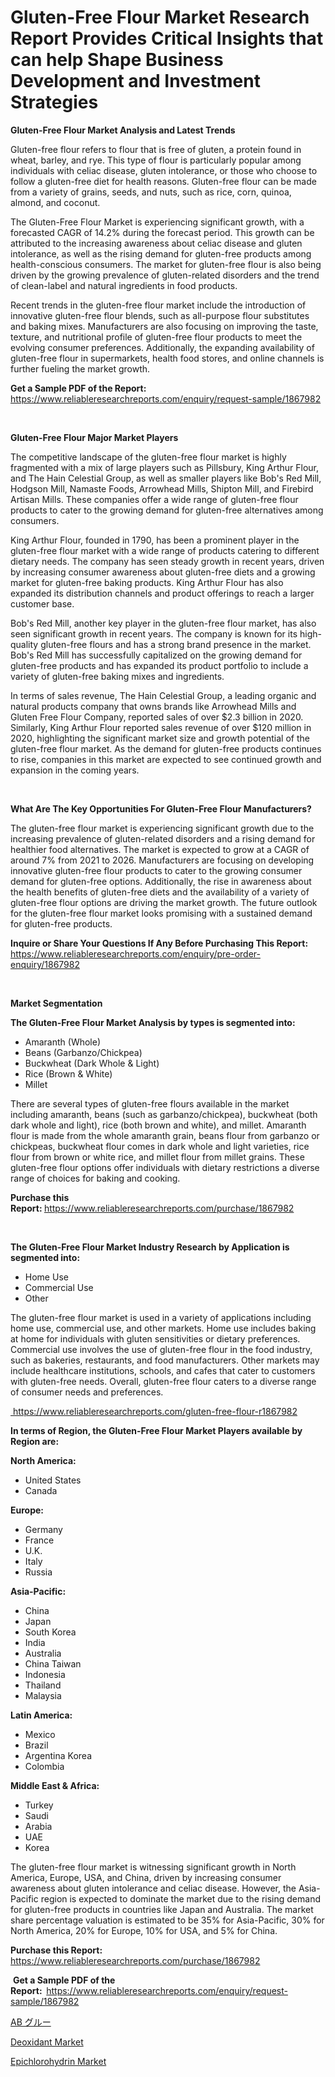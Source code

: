 <p><h1>Gluten-Free Flour Market Research Report Provides Critical Insights that can help Shape Business Development and Investment Strategies</h1></p><p><strong>Gluten-Free Flour Market Analysis and Latest Trends</strong></p>
<p><p>Gluten-free flour refers to flour that is free of gluten, a protein found in wheat, barley, and rye. This type of flour is particularly popular among individuals with celiac disease, gluten intolerance, or those who choose to follow a gluten-free diet for health reasons. Gluten-free flour can be made from a variety of grains, seeds, and nuts, such as rice, corn, quinoa, almond, and coconut.</p><p>The Gluten-Free Flour Market is experiencing significant growth, with a forecasted CAGR of 14.2% during the forecast period. This growth can be attributed to the increasing awareness about celiac disease and gluten intolerance, as well as the rising demand for gluten-free products among health-conscious consumers. The market for gluten-free flour is also being driven by the growing prevalence of gluten-related disorders and the trend of clean-label and natural ingredients in food products.</p><p>Recent trends in the gluten-free flour market include the introduction of innovative gluten-free flour blends, such as all-purpose flour substitutes and baking mixes. Manufacturers are also focusing on improving the taste, texture, and nutritional profile of gluten-free flour products to meet the evolving consumer preferences. Additionally, the expanding availability of gluten-free flour in supermarkets, health food stores, and online channels is further fueling the market growth.</p></p>
<p><strong>Get a Sample PDF of the Report:&nbsp;</strong> <a href="https://www.reliableresearchreports.com/enquiry/request-sample/1867982">https://www.reliableresearchreports.com/enquiry/request-sample/1867982</a></p>
<p>&nbsp;</p>
<p><strong>Gluten-Free Flour Major Market Players</strong></p>
<p><p>The competitive landscape of the gluten-free flour market is highly fragmented with a mix of large players such as Pillsbury, King Arthur Flour, and The Hain Celestial Group, as well as smaller players like Bob's Red Mill, Hodgson Mill, Namaste Foods, Arrowhead Mills, Shipton Mill, and Firebird Artisan Mills. These companies offer a wide range of gluten-free flour products to cater to the growing demand for gluten-free alternatives among consumers.</p><p>King Arthur Flour, founded in 1790, has been a prominent player in the gluten-free flour market with a wide range of products catering to different dietary needs. The company has seen steady growth in recent years, driven by increasing consumer awareness about gluten-free diets and a growing market for gluten-free baking products. King Arthur Flour has also expanded its distribution channels and product offerings to reach a larger customer base.</p><p>Bob's Red Mill, another key player in the gluten-free flour market, has also seen significant growth in recent years. The company is known for its high-quality gluten-free flours and has a strong brand presence in the market. Bob's Red Mill has successfully capitalized on the growing demand for gluten-free products and has expanded its product portfolio to include a variety of gluten-free baking mixes and ingredients.</p><p>In terms of sales revenue, The Hain Celestial Group, a leading organic and natural products company that owns brands like Arrowhead Mills and Gluten Free Flour Company, reported sales of over $2.3 billion in 2020. Similarly, King Arthur Flour reported sales revenue of over $120 million in 2020, highlighting the significant market size and growth potential of the gluten-free flour market. As the demand for gluten-free products continues to rise, companies in this market are expected to see continued growth and expansion in the coming years.</p></p>
<p>&nbsp;</p>
<p><strong>What Are The Key Opportunities For Gluten-Free Flour Manufacturers?</strong></p>
<p><p>The gluten-free flour market is experiencing significant growth due to the increasing prevalence of gluten-related disorders and a rising demand for healthier food alternatives. The market is expected to grow at a CAGR of around 7% from 2021 to 2026. Manufacturers are focusing on developing innovative gluten-free flour products to cater to the growing consumer demand for gluten-free options. Additionally, the rise in awareness about the health benefits of gluten-free diets and the availability of a variety of gluten-free flour options are driving the market growth. The future outlook for the gluten-free flour market looks promising with a sustained demand for gluten-free products.</p></p>
<p><strong>Inquire or Share Your Questions If Any Before Purchasing This Report:</strong> <a href="https://www.reliableresearchreports.com/enquiry/pre-order-enquiry/1867982">https://www.reliableresearchreports.com/enquiry/pre-order-enquiry/1867982</a></p>
<p>&nbsp;</p>
<p><strong>Market Segmentation</strong></p>
<p><strong>The Gluten-Free Flour Market Analysis by types is segmented into:</strong></p>
<p><ul><li>Amaranth (Whole)</li><li>Beans (Garbanzo/Chickpea)</li><li>Buckwheat (Dark Whole & Light)</li><li>Rice (Brown & White)</li><li>Millet</li></ul></p>
<p><p>There are several types of gluten-free flours available in the market including amaranth, beans (such as garbanzo/chickpea), buckwheat (both dark whole and light), rice (both brown and white), and millet. Amaranth flour is made from the whole amaranth grain, beans flour from garbanzo or chickpeas, buckwheat flour comes in dark whole and light varieties, rice flour from brown or white rice, and millet flour from millet grains. These gluten-free flour options offer individuals with dietary restrictions a diverse range of choices for baking and cooking.</p></p>
<p><strong>Purchase this Report:&nbsp;</strong><a href="https://www.reliableresearchreports.com/purchase/1867982">https://www.reliableresearchreports.com/purchase/1867982</a></p>
<p>&nbsp;</p>
<p><strong>The Gluten-Free Flour Market Industry Research by Application is segmented into:</strong></p>
<p><ul><li>Home Use</li><li>Commercial Use</li><li>Other</li></ul></p>
<p><p>The gluten-free flour market is used in a variety of applications including home use, commercial use, and other markets. Home use includes baking at home for individuals with gluten sensitivities or dietary preferences. Commercial use involves the use of gluten-free flour in the food industry, such as bakeries, restaurants, and food manufacturers. Other markets may include healthcare institutions, schools, and cafes that cater to customers with gluten-free needs. Overall, gluten-free flour caters to a diverse range of consumer needs and preferences.</p></p>
<p><a href="https://www.reliableresearchreports.com/gluten-free-flour-r1867982">&nbsp;https://www.reliableresearchreports.com/gluten-free-flour-r1867982</a></p>
<p><strong>In terms of Region, the Gluten-Free Flour Market Players available by Region are:</strong></p>
<p>
    <p> <strong> North America: </strong>
        <ul>
            <li>United States</li>
            <li>Canada</li>
        </ul>
        </p> 
    <p> <strong> Europe: </strong>
        <ul>
            <li>Germany</li>
            <li>France</li>
            <li>U.K.</li>
            <li>Italy</li>
            <li>Russia</li>
        </ul>
        </p> 
    <p> <strong> Asia-Pacific: </strong>
        <ul>
            <li>China</li>
            <li>Japan</li>
            <li>South Korea</li>
            <li>India</li>
            <li>Australia</li>
            <li>China Taiwan</li>
            <li>Indonesia</li>
            <li>Thailand</li>
            <li>Malaysia</li>
        </ul>
        </p> 
    <p> <strong> Latin America: </strong>
        <ul>
            <li>Mexico</li>
            <li>Brazil</li>
            <li>Argentina Korea</li>
            <li>Colombia</li>
        </ul>
        </p> 
    <p> <strong> Middle East & Africa: </strong>
        <ul>
            <li>Turkey</li>
            <li>Saudi</li>
            <li>Arabia</li>
            <li>UAE</li>
            <li>Korea</li>
        </ul>
    </p>
    </p>
<p><p>The gluten-free flour market is witnessing significant growth in North America, Europe, USA, and China, driven by increasing consumer awareness about gluten intolerance and celiac disease. However, the Asia-Pacific region is expected to dominate the market due to the rising demand for gluten-free products in countries like Japan and Australia. The market share percentage valuation is estimated to be 35% for Asia-Pacific, 30% for North America, 20% for Europe, 10% for USA, and 5% for China.</p></p>
<p><strong>Purchase this Report: </strong><a href="https://www.reliableresearchreports.com/purchase/1867982">https://www.reliableresearchreports.com/purchase/1867982</a></p>
<p>&nbsp;<strong>Get a Sample PDF of the Report:&nbsp;&nbsp;</strong><a href="https://www.reliableresearchreports.com/enquiry/request-sample/1867982">https://www.reliableresearchreports.com/enquiry/request-sample/1867982</a></p>
<p><strong></strong></p>
<p><p><a href="https://medium.com/@jasoniller59/ab%E6%8E%A5%E7%9D%80%E5%89%A4%E5%B8%82%E5%A0%B4%E3%81%AE%E3%83%88%E3%83%AC%E3%83%B3%E3%83%89%E3%81%A8%E5%B8%82%E5%A0%B4%E5%88%86%E6%9E%90%E3%81%AF-2024%E5%B9%B4%E3%81%8B%E3%82%892031%E5%B9%B4%E3%81%BE%E3%81%A7%E3%81%AE%E6%9C%9F%E9%96%93%E3%81%AB%E4%BA%88%E6%B8%AC%E3%81%95%E3%82%8C%E3%81%A6%E3%81%84%E3%81%BE%E3%81%99-4128a3390b85">AB グルー</a></p><p><a href="https://www.linkedin.com/pulse/deoxidant-market-size-growth-outlook-from-2024-2031-projecting-rvijf?trackingId=VjY6iYcQwylE9Gx0sCtQEg%3D%3D">Deoxidant Market</a></p><p><a href="https://www.linkedin.com/pulse/epichlorohydrin-market-size-focuses-dynamics-in-depth-analysis-c3jsf?trackingId=kriLdTIvWv72GLrf%2B46QjA%3D%3D">Epichlorohydrin Market</a></p></p>